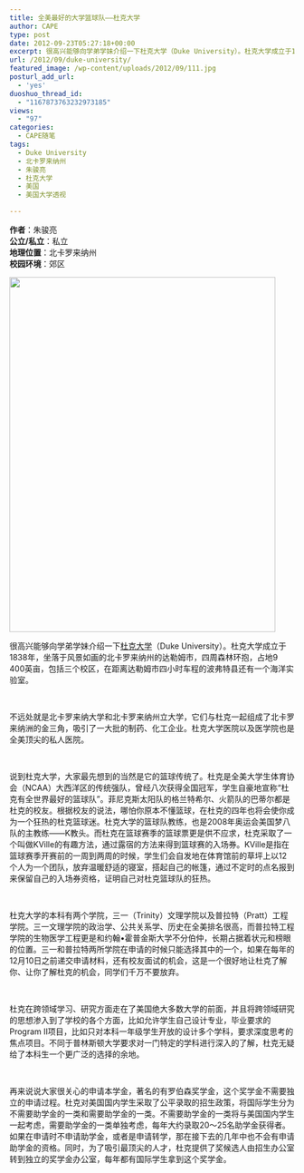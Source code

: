 ```yaml
---
title: 全美最好的大学篮球队——杜克大学
author: CAPE
type: post
date: 2012-09-23T05:27:18+00:00
excerpt: 很高兴能够向学弟学妹介绍一下杜克大学（Duke University）。杜克大学成立于1838年，坐落于风景如画的北卡罗来纳州的达勒姆市，四周森林环抱，占地9 400英亩，包括三个校区，在距离达勒姆市四小时车程的波弗特县还有一个海洋实验室。
url: /2012/09/duke-university/
featured_image: /wp-content/uploads/2012/09/111.jpg
posturl_add_url:
  - 'yes'
duoshuo_thread_id:
  - "1167873763232973185"
views:
  - "97"
categories:
  - CAPE随笔
tags:
  - Duke University
  - 北卡罗来纳州
  - 朱骏亮
  - 杜克大学
  - 美国
  - 美国大学透视

---
```

**作者**：朱骏亮  
**公立/私立**：私立  
**地理位置**：北卡罗来纳州  
**校园环境**：郊区

[<img class=" wp-image-4205 alignnone" title="11" alt="" src="http://www.hicape.com/wp-content/uploads/2012/09/111.jpg" width="470" height="626" srcset="http://hicape.com/wp-content/uploads/2012/09/111.jpg 580w, http://hicape.com/wp-content/uploads/2012/09/111-225x300.jpg 225w" sizes="(max-width: 470px) 100vw, 470px" />][1]

<p align="left">
  很高兴能够向学弟学妹介绍一下<a href="http://www.duke.edu/" target="_blank">杜克大学</a>（Duke University）。杜克大学成立于1838年，坐落于风景如画的北卡罗来纳州的达勒姆市，四周森林环抱，占地9 400英亩，包括三个校区，在距离达勒姆市四小时车程的波弗特县还有一个海洋实验室。
</p>

&nbsp;

<p align="left">
  不远处就是北卡罗来纳大学和北卡罗来纳州立大学，它们与杜克一起组成了北卡罗来纳洲的金三角，吸引了一大批的制药、化工企业。杜克大学医院以及医学院也是全美顶尖的私人医院。
</p>

&nbsp;

<p align="left">
  说到杜克大学，大家最先想到的当然是它的篮球传统了。杜克是全美大学生体育协会（NCAA）大西洋区的传统强队，曾经八次获得全国冠军，学生自豪地宣称“杜克有全世界最好的篮球队”。菲尼克斯太阳队的格兰特希尔、火箭队的巴蒂尔都是杜克的校友。根据校友的说法，哪怕你原本不懂篮球，在杜克的四年也将会使你成为一个狂热的杜克篮球迷。杜克大学的篮球队教练，也是2008年奥运会美国梦八队的主教练——K教头。而杜克在篮球赛季的篮球票更是供不应求，杜克采取了一个叫做KVille的有趣方法，通过露宿的方法来得到篮球赛的入场券。KVille是指在篮球赛季开赛前的一周到两周的时候，学生们会自发地在体育馆前的草坪上以12个人为一个团队，放弃温暖舒适的寝室，搭起自己的帐篷，通过不定时的点名报到来保留自己的入场券资格，证明自己对杜克篮球队的狂热。
</p>

&nbsp;

<p align="left">
  杜克大学的本科有两个学院，三一（Trinity）文理学院以及普拉特（Pratt）工程学院。三一文理学院的政治学、公共关系学、历史在全美排名很高，而普拉特工程学院的生物医学工程更是和约翰•霍普金斯大学不分伯仲，长期占据着状元和榜眼的位置。三一和普拉特两所学院在申请的时候只能选择其中的一个，如果在每年的12月10日之前递交申请材料，还有校友面试的机会，这是一个很好地让杜克了解你、让你了解杜克的机会，同学们千万不要放弃。
</p>

&nbsp;

<p align="left">
  杜克在跨领域学习、研究方面走在了美国绝大多数大学的前面，并且将跨领域研究的思想渗入到了学校的各个方面，比如允许学生自己设计专业，毕业要求的Program Ⅱ项目，比如只对本科一年级学生开放的设计多个学科，要求深度思考的焦点项目。不同于普林斯顿大学要求对一门特定的学科进行深入的了解，杜克无疑给了本科生一个更广泛的选择的余地。
</p>

&nbsp;

<p align="left">
  再来说说大家很关心的申请本学金，著名的有罗伯森奖学金，这个奖学金不需要独立的申请过程。杜克对美国国内学生采取了公平录取的招生政策，将国际学生分为不需要助学金的一类和需要助学金的一类。不需要助学金的一类将与美国国内学生一起考虑，需要助学金的一类单独考虑，每年大约录取20～25名助学金获得者。如果在申请时不申请助学金，或者是申请转学，那在接下去的几年中也不会有申请助学金的资格。同时，为了吸引最顶尖的人才，杜克提供了奖候选人由招生办公室转到独立的奖学金办公室，每年都有国际学生拿到这个奖学金。
</p>

&nbsp;

 [1]: http://www.hicape.com/wp-content/uploads/2012/09/111.jpg